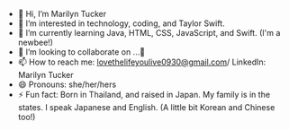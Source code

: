 - 👋 Hi, I’m Marilyn Tucker
- 👀 I’m interested in technology, coding, and Taylor Swift.
- 🌱 I’m currently learning Java, HTML, CSS, JavaScript, and Swift. (I'm a newbee!)
- 💞️ I’m looking to collaborate on ...🤭
- 📫 How to reach me: lovethelifeyoulive0930@gmail.com/ LinkedIn: Marilyn Tucker
- 😄 Pronouns: she/her/hers
- ⚡ Fun fact: Born in Thailand, and raised in Japan. My family is in the states. I speak Japanese and English. (A little bit Korean and Chinese too!)

<!---
marilyn0930xoxo/marilyn0930xoxo is a ✨ special ✨ repository because its `README.md` (this file) appears on your GitHub profile.
You can click the Preview link to take a look at your changes.
--->
